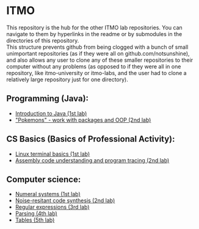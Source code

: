 # ITMO
This repository is the hub for the other ITMO lab repositories. You can  navigate to them by hyperlinks in the readme or by submodules in the directories of this repository.  
This structure prevents github from being clogged with a bunch of small unimportant repositories (as if they were all on github.com/notsunshine), and also allows any user to clone any of these smaller repositories to their computer without any problems (as opposed to if they were all in one repository, like itmo-university or itmo-labs, and the user had to clone a relatively large repository just for one directory).
  

## Programming (Java):
- [Introduction to Java (1st lab)](https://github.com/notsunshineITMO/s1-prog-lab1/tree/main)
- ["Pokemons" - work with packages and OOP (2nd lab)](https://github.com/notsunshineITMO/s1-prog-lab2/tree/main)


## CS Basics (Basics of Professional Activity):
- [Linux terminal basics (1st lab)](https://github.com/notsunshineITMO/s1-bpa-lab1/tree/main)
- [Assembly code understanding and program tracing (2nd lab)](https://github.com/notsunshineITMO/s1-bpa-lab2/tree/main)


## Computer science:
- [Numeral systems (1st lab)](https://github.com/notsunshineITMO/s1-cs-lab1/tree/main)
- [Noise-resitant code synthesis (2nd lab)](https://github.com/notsunshineITMO/s1-cs-lab2/tree/main)
- [Regular expressions (3rd lab)](https://github.com/notsunshineITMO/s1-cs-lab3/tree/main)
- [Parsing (4th lab)](https://github.com/notsunshineITMO/s1-cs-lab4/tree/main)
- [Tables (5th lab)](https://github.com/notsunshineITMO/s1-cs-lab5/tree/main)

